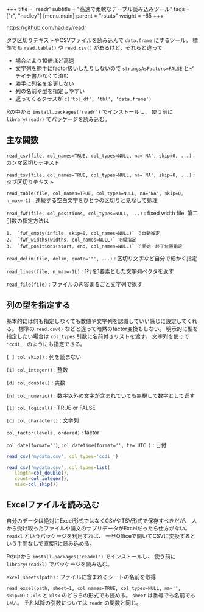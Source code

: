 +++
title = 'readr'
subtitle = "高速で柔軟なテーブル読み込みツール"
tags = ["r", "hadley"]
[menu.main]
  parent = "rstats"
  weight = -65
+++

<https://github.com/hadley/readr>

タブ区切りテキストやCSVファイルを読み込んで `data.frame` にするツール。
標準でも `read.table()` や `read.csv()` があるけど、それらと違って

-   場合により10倍ほど高速
-   文字列を勝手にfactor扱いしたりしないので
    `stringsAsFactors=FALSE` とイチイチ書かなくて済む
-   勝手に列名を変更しない
-   列の名前や型を指定しやすい
-   返ってくるクラスが `c('tbl_df', 'tbl', 'data.frame')`

Rの中から `install.packages('readr')` でインストールし、
使う前に `library(readr)` でパッケージを読み込む。

## 主な関数

`read_csv(file, col_names=TRUE, col_types=NULL, na='NA', skip=0, ...)`
:   カンマ区切りテキスト

`read_tsv(file, col_names=TRUE, col_types=NULL, na='NA', skip=0, ...)`
:   タブ区切りテキスト

`read_table(file, col_names=TRUE, col_types=NULL, na='NA', skip=0, n_max=-1)`
:   連続する空白文字をひとつの区切りと見なして処理

`read_fwf(file, col_positions, col_types=NULL, ...)`
:   fixed width file. 第二引数の指定方法は

    1.  `fwf_empty(infile, skip=0, col_names=NULL)` で自動推定
    2.  `fwf_widths(widths, col_names=NULL)` で幅指定
    3.  `fwf_positions(start, end, col_names=NULL)` で開始・終了位置指定

`read_delim(file, delim, quote='"', ...)`
:   区切り文字など自分で細かく指定

`read_lines(file, n_max=-1L)`
:   1行を1要素とした文字列ベクタを返す

`read_file(file)`
:   ファイルの内容まるごと文字列で返す

## 列の型を指定する

基本的には何も指定しなくても数値や文字列を認識していい感じに設定してくれる。
標準の `read.csv()` などと違って暗黙のfactor変換もしない。
明示的に型を指定したい場合は `col_types` 引数に名前付きリストを渡す。
文字列を使って `'ccdi_'` のようにも指定できる。

`[_] col_skip()`
:   列を読まない

`[i] col_integer()`
:   整数

`[d] col_double()`
:   実数

`[n] col_numeric()`
:   数字以外の文字が含まれていても無視して数字として返す

`[l] col_logical()`
:   TRUE or FALSE

`[c] col_character()`
:   文字列

`col_factor(levels, ordered)`
:   factor

`col_date(format='')`, `col_datetime(format='', tz='UTC')`
:   日付

```r
read_csv('mydata.csv', col_types='ccdi_')

read_csv('mydata.csv', col_types=list(
   length=col_double(),
   count=col_integer(),
   misc=col_skip())
```

## Excelファイルを読み込む

自分のデータは絶対にExcel形式ではなくCSVやTSV形式で保存すべきだが、
人から受け取ったファイルや論文のサプリデータがExcelだったら仕方がない。
`readxl` というパッケージを利用すれば、
一旦Officeで開いてCSVに変換するという手間なしで直接Rに読み込める。

Rの中から `install.packages('readxl')` でインストールし、
使う前に `library(readxl)` でパッケージを読み込む。

`excel_sheets(path)`
:   ファイルに含まれるシートの名前を取得

`read_excel(path, sheet=1, col_names=TRUE, col_types=NULL, na='', skip=0)`
:   `.xls` と `xlsx` のどちらの形式でも読める。
    `sheet` は番号でも名前でもいい。
    それ以降の引数については `readr` の関数と同じ。
